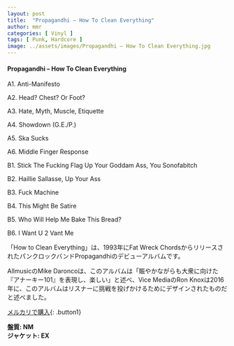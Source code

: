 ```yaml
---
layout: post
title:  "Propagandhi – How To Clean Everything"
author: mmr
categories: [ Vinyl ]
tags: [ Punk, Hardcore ]
image: ../assets/images/Propagandhi – How To Clean Everything.jpg
---
```


#### Propagandhi – How To Clean Everything

A1. Anti-Manifesto

A2. Head? Chest? Or Foot?

A3. Hate, Myth, Muscle, Etiquette

A4. Showdown (G.E./P.)

A5. Ska Sucks

A6. Middle Finger Response

B1. Stick The Fucking Flag Up Your Goddam Ass, You Sonofabitch

B2. Haillie Sallasse, Up Your Ass

B3. Fuck Machine

B4. This Might Be Satire

B5. Who Will Help Me Bake This Bread?

B6. I Want U 2 Vant Me

「How to Clean Everything」は、1993年にFat Wreck ChordsからリリースされたパンクロックバンドPropagandhiのデビューアルバムです。

AllmusicのMike Daroncoは、このアルバムは「賑やかながらも大衆に向けた『アナーキー101』を表現し、楽しい」と述べ、Vice MediaのRon Knoxは2016年に、このアルバムはリスナーに挑戦を投げかけるためにデザインされたものだと述べました。

[メルカリで購入](https://jp.mercari.com/item/m65777823384){: .button1}

<div class="mt-4 mb-4 d-flex align-items-center">
<strong class="mr-1">盤質: NM</strong>
</div>
<div class="mt-4 mb-4 d-flex align-items-center">
<strong class="mr-1">ジャケット: EX</strong>
</div>
